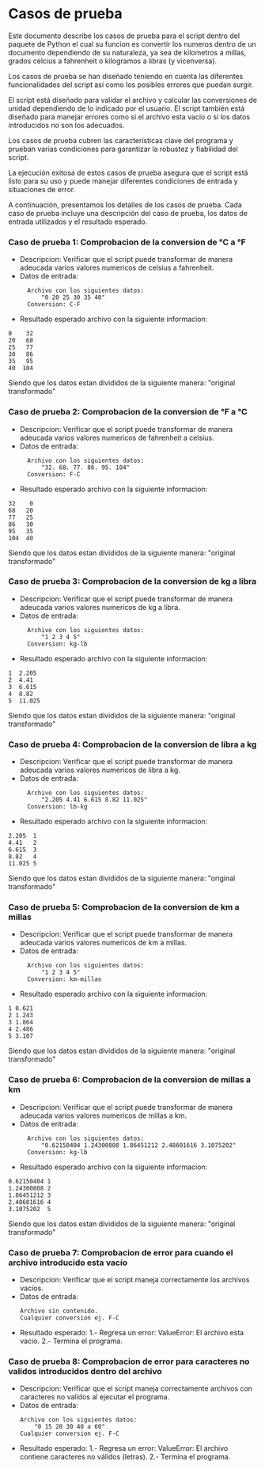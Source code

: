 # Casos de prueba 

Este documento describe los casos de prueba para el script dentro del paquete de Python el cual su funcion es convertir los numeros dentro de un documento dependiendo de su naturaleza, ya sea de kilometros a millas, grados celcius a fahrenheit o kilogramos a libras (y vicenversa).

Los casos de prueba se han diseñado teniendo en cuenta las diferentes funcionalidades del script así como los posibles errores que puedan surgir.

El script está diseñado para validar el archivo y calcular las conversiones de unidad dependiendo de lo indicado por el usuario. El script también está diseñado para manejar errores como si el archivo esta vacio o si los datos introducidos no son los adecuados.

Los casos de prueba cubren las características clave del programa y prueban varias condiciones para garantizar la robustez y fiabilidad del script.

La ejecución exitosa de estos casos de prueba asegura que el script está listo para su uso y puede manejar diferentes condiciones de entrada y situaciones de error.

A continuación, presentamos los detalles de los casos de prueba. Cada caso de prueba incluye una descripción del caso de prueba, los datos de entrada utilizados y el resultado esperado.
    
    
### Caso de prueba 1: Comprobacion de la conversion de °C a °F
 
- Descripcion: Verificar que el script puede transformar de manera adeucada varios valores numericos de celsius a fahrenheit.
- Datos de entrada:
  ```
	Archivo con los siguientes datos:
		"0 20 25 30 35 40"
    Conversion: C-F
  ```
- Resultado esperado archivo con la siguiente informacion:

```
0    32
20   68
25   77
30   86
35   95
40  104
```

Siendo que los datos estan divididos de la siguiente manera: "original  transformado"

### Caso de prueba 2: Comprobacion de la conversion de °F a °C

- Descripcion: Verificar que el script puede transformar de manera adeucada varios valores numericos de fahrenheit a celsius.
- Datos de entrada:
  ```
	Archivo con los siguientes datos:
	    "32. 68. 77. 86. 95. 104"
    Conversion: F-C
  ```
- Resultado esperado archivo con la siguiente informacion:

```
32    0
68   20
77   25
86   30
95   35
104  40
```

Siendo que los datos estan divididos de la siguiente manera: "original  transformado"

### Caso de prueba 3: Comprobacion de la conversion de kg a libra

- Descripcion: Verificar que el script puede transformar de manera adeucada varios valores numericos de kg a libra.
- Datos de entrada:
  ```
	Archivo con los siguientes datos:
	    "1 2 3 4 5"
    Conversion: kg-lb
  ```
- Resultado esperado archivo con la siguiente informacion:
```
1  2.205
2  4.41
3  6.615
4  8.82
5  11.025
```
Siendo que los datos estan divididos de la siguiente manera: "original  transformado"

### Caso de prueba 4: Comprobacion de la conversion de libra a kg

- Descripcion: Verificar que el script puede transformar de manera adeucada varios valores numericos de libra a kg.
- Datos de entrada:
  ```
	Archivo con los siguientes datos:
	    "2.205 4.41 6.615 8.82 11.025"
    Conversion: lb-kg
  ```
- Resultado esperado archivo con la siguiente informacion:
```
2.205  1
4.41   2
6.615  3
8.82   4
11.025 5
```
Siendo que los datos estan divididos de la siguiente manera: "original transformado"

### Caso de prueba 5: Comprobacion de la conversion de km a millas

- Descripcion: Verificar que el script puede transformar de manera adeucada varios valores numericos de km a millas.
- Datos de entrada:
  ```
	Archivo con los siguientes datos:
	    "1 2 3 4 5"
    Conversion: km-millas
  ```
- Resultado esperado archivo con la siguiente informacion:
```
1 0.621
2 1.243
3 1.864
4 2.486
5 3.107
```
Siendo que los datos estan divididos de la siguiente manera: "original  transformado"

### Caso de prueba 6: Comprobacion de la conversion de millas a km

- Descripcion: Verificar que el script puede transformar de manera adeucada varios valores numericos de millas a km.
- Datos de entrada:
  ```
	Archivo con los siguientes datos:
	    "0.62150404 1.24300808 1.86451212 2.48601616 3.1075202"
    Conversion: kg-lb
  ```
- Resultado esperado archivo con la siguiente informacion:
```
0.62150404 1
1.24300808 2
1.86451212 3
2.48601616 4
3.1075202  5
```
Siendo que los datos estan divididos de la siguiente manera: "original  transformado"

### Caso de prueba 7: Comprobacion de error para cuando el archivo introducido esta vacío

- Descripcion: Verificar que el script maneja correctamente los archivos vacíos.
- Datos de entrada:
	```
    Archivo sin contenido.
    Cualquier conversion ej. F-C
	```
- Resultado esperado: 
		1.- Regresa un error:
            ValueError: El archivo esta vacio.
		2.- Termina el programa.

### Caso de prueba 8: Comprobacion de error para caracteres no validos introducidos dentro del archivo

- Descripcion: Verificar que el script maneja correctamente archivos con caracteres no validos al ejecutar el programa.
- Datos de entrada:
	```
	Archivo con los siguientes datos:
		"0 15 20 30 40 a 60"
	Cualquier conversion ej. F-C
	 ```
- Resultado esperado: 
		1.- Regresa un error:
            ValueError: El archivo contiene caracteres no válidos (letras).
		2.- Termina el programa.
